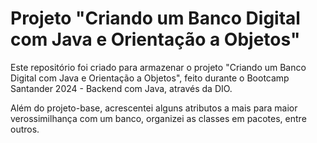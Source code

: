 # Projeto "Criando um Banco Digital com Java e Orientação a Objetos"

Este repositório foi criado para armazenar o projeto "Criando um Banco Digital com Java e Orientação a Objetos", feito durante o Bootcamp Santander 2024 - Backend com Java, através da DIO.

Além do projeto-base, acrescentei alguns atributos a mais para maior verossimilhança com um banco, organizei as classes em pacotes, entre outros.